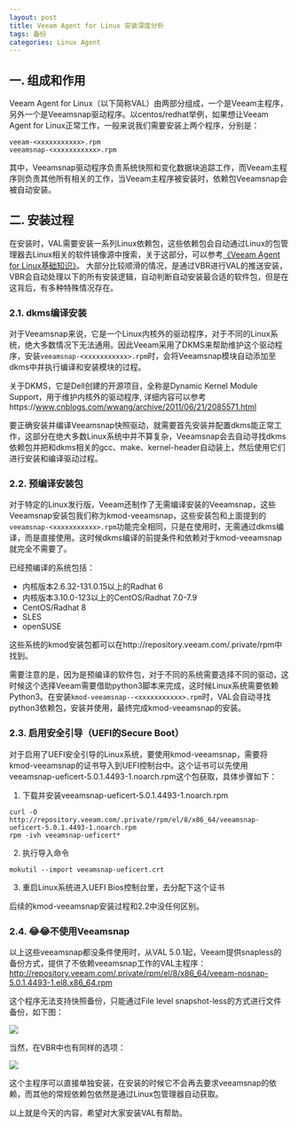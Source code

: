 ```yaml
---
layout: post
title: Veeam Agent for Linux 安装深度分析
tags: 备份
categories: Linux Agent
---
```


## 一. 组成和作用
Veeam Agent for Linux（以下简称VAL）由两部分组成，一个是Veeam主程序，另外一个是Veeamsnap驱动程序。以centos/redhat举例，如果想让Veeam Agent for Linux正常工作，一般来说我们需要安装上两个程序，分别是：

```
veeam-<xxxxxxxxxxx>.rpm
veeamsnap-<xxxxxxxxxxx>.rpm
```

其中，Veeamsnap驱动程序负责系统快照和变化数据块追踪工作，而Veeam主程序则负责其他所有相关的工作，当Veeam主程序被安装时，依赖包Veeamsnap会被自动安装。

## 二. 安装过程
在安装时，VAL需要安装一系列Linux依赖包，这些依赖包会自动通过Linux的包管理器去Linux相关的软件镜像源中搜索，关于这部分，可以参考[《Veeam Agent for Linux基础知识》](https://blog.backupnext.cloud/2020/09/Veeam-Linux-Agent-101/)。
大部分比较顺滑的情况，是通过VBR进行VAL的推送安装，VBR会自动处理以下的所有安装逻辑，自动判断自动安装最合适的软件包，但是在这背后，有多种特殊情况存在。

### 2.1. dkms编译安装
对于Veeamsnap来说，它是一个Linux内核外的驱动程序，对于不同的Linux系统，绝大多数情况下无法通用。因此Veeam采用了DKMS来帮助维护这个驱动程序，安装`veeamsnap-<xxxxxxxxxxx>.rpm`时，会将Veeamsnap模块自动添加至dkms中并执行编译和安装模块的过程。

关于DKMS，它是Dell创建的开源项目，全称是Dynamic Kernel Module Support，用于维护内核外的驱动程序, 详细内容可以参考https://www.cnblogs.com/wwang/archive/2011/06/21/2085571.html

要正确安装并编译Veeamsnap快照驱动，就需要首先安装并配置dkms能正常工作，这部分在绝大多数Linux系统中并不算复杂，Veeamsnap会去自动寻找dkms依赖包并把和dkms相关的gcc、make、kernel-header自动装上，然后使用它们进行安装和编译驱动过程。

### 2.2. 预编译安装包
对于特定的Linux发行版，Veeam还制作了无需编译安装的Veeamsnap，这些Veeamsnap安装包我们称为kmod-veeamsnap，这些安装包和上面提到的`veeamsnap-<xxxxxxxxxxx>.rpm`功能完全相同，只是在使用时，无需通过dkms编译，而是直接使用。这时候dkms编译的前提条件和依赖对于kmod-veeamsnap就完全不需要了。

已经预编译的系统包括：

- 内核版本2.6.32-131.0.15以上的Radhat 6
- 内核版本3.10.0-123以上的CentOS/Radhat 7.0-7.9
- CentOS/Radhat 8
- SLES
- openSUSE

这些系统的kmod安装包都可以在http://repository.veeam.com/.private/rpm中找到。

需要注意的是，因为是预编译的软件包，对于不同的系统需要选择不同的驱动，这时候这个选择Veeam需要借助python3脚本来完成，这时候Linux系统需要依赖Python3。在安装`kmod-veeamsnap--<xxxxxxxxxxx>.rpm`时，VAL会自动寻找python3依赖包，安装并使用，最终完成kmod-veeamsnap的安装。

### 2.3. 启用安全引导（UEFI的Secure  Boot）
对于启用了UEFI安全引导的Linux系统，要使用kmod-veeamsnap，需要将kmod-veeamsnap的证书导入到UEFI控制台中。这个证书可以先使用veeamsnap-ueficert-5.0.1.4493-1.noarch.rpm这个包获取，具体步骤如下：
1. 下载并安装veeamsnap-ueficert-5.0.1.4493-1.noarch.rpm
```shell
curl -O http://repository.veeam.com/.private/rpm/el/8/x86_64/veeamsnap-ueficert-5.0.1.4493-1.noarch.rpm
rpm -ivh veeamsnap-ueficert*
```

2. 执行导入命令
```shell
mokutil --import veeamsnap-ueficert.crt
```
3. 重启Linux系统进入UEFI Bios控制台里，去分配下这个证书

后续的kmod-veeamsnap安装过程和2.2中没任何区别。

### 2.4. 😂😂不使用Veeamsnap

以上这些veeamsnap都没条件使用时，从VAL 5.0.1起，Veeam提供snapless的备份方式，提供了不依赖veeamsnap工作的VAL主程序：
http://repository.veeam.com/.private/rpm/el/8/x86_64/veeam-nosnap-5.0.1.4493-1.el8.x86_64.rpm

这个程序无法支持快照备份，只能通过File level snapshot-less的方式进行文件备份，如下图：

![](https://helpcenter.veeam.com/docs/backup/agents/images/agent_job_mode_linux.png)

当然，在VBR中也有同样的选项：

![](https://helpcenter.veeam.com/docs/agentforlinux/userguide/images/backup_job_mode.png)

这个主程序可以直接单独安装，在安装的时候它不会再去要求veeamsnap的依赖，而其他的常规依赖包依然是通过Linux包管理器自动获取。

以上就是今天的内容，希望对大家安装VAL有帮助。